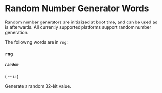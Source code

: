 # Random Number Generator Words

Random number generators are initialized at boot time, and can be used as is afterwards. All currently supported platforms support random number generation.

The following words are in `rng`:

### `rng`

##### `random`
( -- u )

Generate a random 32-bit value.
